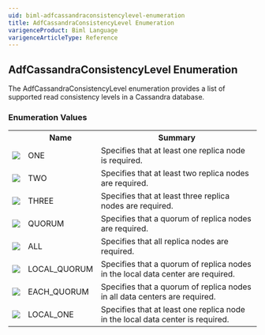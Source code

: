 ```yaml
---
uid: biml-adfcassandraconsistencylevel-enumeration
title: AdfCassandraConsistencyLevel Enumeration
varigenceProduct: Biml Language
varigenceArticleType: Reference
---
```


## AdfCassandraConsistencyLevel Enumeration<div class="LanguageSummary"><div class ="SummaryItem">The AdfCassandraConsistencyLevel enumeration provides a list of supported read consistency levels in a Cassandra database.</div></div><div class="EnumValueGroup">### Enumeration Values<table id="EnumValue" class="MemberList"><tbody><tr><th class="MemberTypeIconColumnHeader">&nbsp;</th><th class="MemberNameColumnHeader">Name</th><th class="MemberSummaryColumnHeader">Summary</th></tr><tr class="cd0"><td align="center" class="MemberTypeIcon"><img src="enumValue.png"></img></td><td class="MemberName">ONE</td><td class="MemberSummary"><div class ="SummaryItem">Specifies that at least one replica node is required.</div></td></tr><tr class="cd1"><td align="center" class="MemberTypeIcon"><img src="enumValue.png"></img></td><td class="MemberName">TWO</td><td class="MemberSummary"><div class ="SummaryItem">Specifies that at least two replica nodes are required.</div></td></tr><tr class="cd0"><td align="center" class="MemberTypeIcon"><img src="enumValue.png"></img></td><td class="MemberName">THREE</td><td class="MemberSummary"><div class ="SummaryItem">Specifies that at least three replica nodes are required.</div></td></tr><tr class="cd1"><td align="center" class="MemberTypeIcon"><img src="enumValue.png"></img></td><td class="MemberName">QUORUM</td><td class="MemberSummary"><div class ="SummaryItem">Specifies that a quorum of replica nodes are required.</div></td></tr><tr class="cd0"><td align="center" class="MemberTypeIcon"><img src="enumValue.png"></img></td><td class="MemberName">ALL</td><td class="MemberSummary"><div class ="SummaryItem">Specifies that all replica nodes are required.</div></td></tr><tr class="cd1"><td align="center" class="MemberTypeIcon"><img src="enumValue.png"></img></td><td class="MemberName">LOCAL_QUORUM</td><td class="MemberSummary"><div class ="SummaryItem">Specifies that a quorum of replica nodes in the local data center are required.</div></td></tr><tr class="cd0"><td align="center" class="MemberTypeIcon"><img src="enumValue.png"></img></td><td class="MemberName">EACH_QUORUM</td><td class="MemberSummary"><div class ="SummaryItem">Specifies that a quorum of replica nodes in all data centers are required.</div></td></tr><tr class="cd1"><td align="center" class="MemberTypeIcon"><img src="enumValue.png"></img></td><td class="MemberName">LOCAL_ONE</td><td class="MemberSummary"><div class ="SummaryItem">Specifies that at least one replica node in the local data center is required.</div></td></tr></tbody></table></div>